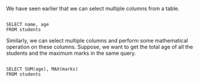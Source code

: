 We have seen earlier that we can select multiple columns from a table.

<codeblock language="sql" dbName="students1.db" type="lesson">
<code>
SELECT name, age
FROM students
</code>
</codeblock>

Similarly, we can select multiple columns and perform some mathematical operation on these columns.
Suppose, we want to get the total age of all the students and the maximum marks in the same query.

<codeblock language="sql" dbName="students1.db" type="lesson">
<code>
SELECT SUM(age), MAX(marks)
FROM students
</code>
</codeblock>